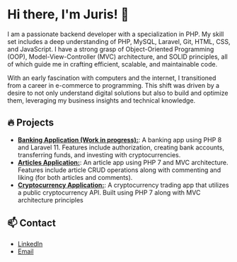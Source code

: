# Hi there, I'm Juris! 👋

I am a passionate backend developer with a specialization in PHP. My skill set includes a deep understanding of PHP, MySQL, Laravel, Git, HTML, CSS, and JavaScript. I have a strong grasp of Object-Oriented Programming (OOP), Model-View-Controller (MVC) architecture, and SOLID principles, all of which guide me in crafting efficient, scalable, and maintainable code.

With an early fascination with computers and the internet, I transitioned from a career in e-commerce to programming. This shift was driven by a desire to not only understand digital solutions but also to build and optimize them, leveraging my business insights and technical knowledge.

## 🔥 Projects

- [**Banking Application (Work in progress):**](https://github.com/jurski/bank): A banking app using PHP 8 and Laravel 11. Features include authorization, creating bank accounts, transferring funds, and investing with cryptocurrencies.
- [**Articles Application:**](https://github.com/Jurski/articles/tree/v3): An article app using PHP 7 and MVC architecture. Features include article CRUD operations along with commenting and liking (for both articles and comments).
- [**Cryptocurrency Application:**](https://github.com/Jurski/cryptov5): A cryptocurrency trading app that utilizes a public cryptocurrency API. Built using PHP 7 along with MVC architecture principles 
## 📫 Contact
- [LinkedIn](https://www.linkedin.com/in/jurissvarnovics/)
- [Email](mailto:juris.svarnovics@gmail.com)
